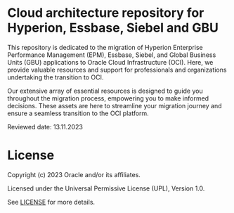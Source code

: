 # Cloud architecture repository for Hyperion, Essbase, Siebel and GBU

This repository is dedicated to the migration of Hyperion Enterprise Performance Management (EPM), Essbase, Siebel, and Global Business Units (GBU) applications to Oracle Cloud Infrastructure (OCI). Here, we provide valuable resources and support for professionals and organizations undertaking the transition to OCI.

Our extensive array of essential resources is designed to guide you throughout the migration process, empowering you to make informed decisions. These assets are here to streamline your migration journey and ensure a seamless transition to the OCI platform.

Reviewed date: 13.11.2023

# License

Copyright (c) 2023 Oracle and/or its affiliates.

Licensed under the Universal Permissive License (UPL), Version 1.0.

See [LICENSE](https://github.com/oracle-devrel/technology-engineering/blob/main/LICENSE) for more details.
